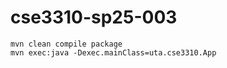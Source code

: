 # cse3310-sp25-003

```
mvn clean compile package
mvn exec:java -Dexec.mainClass=uta.cse3310.App
```


